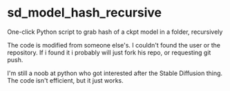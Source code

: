 # sd_model_hash_recursive
One-click Python script to grab hash of a ckpt model in a folder, recursively

The code is modified from someone else's. I couldn't found the user or the repository. If i found it i probably will just fork his repo, or requesting git push.

I'm still a noob at python who got interested after the Stable Diffusion thing. The code isn't efficient, but it just works.
